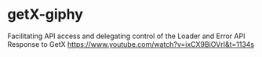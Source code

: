 # getX-giphy
Facilitating API access and delegating control of the Loader and Error API Response to GetX
https://www.youtube.com/watch?v=ixCX9BiOVrI&t=1134s
